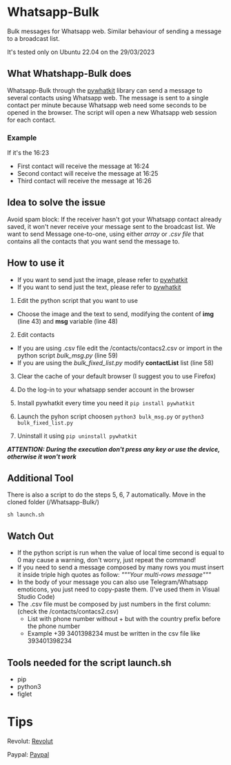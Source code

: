 # Whatsapp-Bulk
Bulk messages for Whatsapp web. Similar behaviour of sending a message to a broadcast list.

It's tested only on Ubuntu 22.04 on the 29/03/2023

## What Whatshapp-Bulk does
Whatsapp-Bulk through the [pywhatkit](https://pypi.org/project/pywhatkit/) library can send a message to several contacts using Whatsapp web.
The message is sent to a single contact per minute because Whatsapp web need some seconds to be opened in the browser.
The script will open a new Whatsapp web session for each contact.

### Example
If it's the 16:23
- First contact will receive the message at 16:24
- Second contact will receive the message at 16:25
- Third contact will receive the message at 16:26

## Idea to solve the issue
Avoid spam block: If the receiver hasn't got your Whatsapp contact already saved, it won't never receive your message sent to the broadcast list.
We want to send Message one-to-one, using either _array_ or _.csv file_ that contains all the contacts that you want send the message to. 

## How to use it
- If you want to send just the image, please refer to [pywhatkit](https://pypi.org/project/pywhatkit/)
- If you want to send just the text, please refer to [pywhatkit](https://pypi.org/project/pywhatkit/)

1) Edit the python script that you want to use
  - Choose the image and the text to send, modifying the content of **img** (line 43) and **msg** variable (line 48)

2) Edit contacts
  - If you are using .csv file edit the /contacts/contacs2.csv or import in the python script *bulk_msg.py* (line 59)
  - If you are using the *bulk_fixed_list.py* modify **contactList** list (line 58)

3) Clear the cache of your default browser (I suggest you to use Firefox)

4) Do the log-in to your whatsapp sender account in the browser

5) Install pywhatkit every time you need it
```pip install pywhatkit```
  
6) Launch the pyhon script choosen
```python3 bulk_msg.py```
or
```python3 bulk_fixed_list.py```
  
7) Uninstall it using
```pip uninstall pywhatkit```
  
***ATTENTION: During the execution don't press any key or use the device, otherwise it won't work***

## Additional Tool
There is also a script to do the steps 5, 6, 7 automatically.
Move in the cloned folder (/Whatsapp-Bulk/)

```sh launch.sh```

## Watch Out
- If the python script is run when the value of local time second is equal to 0 may cause a warning, don't worry, just repeat the command!
- If you need to send a message composed by many rows you must insert it inside triple high quotes as follow: _"""Your multi-rows message"""_
- In the body of your message you can also use Telegram/Whatsapp emoticons, you just need to copy-paste them. (I've used them in Visual Studio Code)
- The .csv file must be composed by just numbers in the first column: (check the /contacts/contacs2.csv)
  - List with phone number without + but with the country prefix before the phone number
  - Example +39 3401398234 must be written in the csv file like 393401398234

## Tools needed for the script launch.sh
- pip
- python3
- figlet

# Tips
Revolut:
[Revolut](https://revolut.me/mattiaw7o9)

Paypal:
[Paypal](https://www.paypal.me/mattiameneghin)
